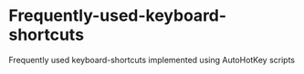 Frequently-used-keyboard-shortcuts
==================================

Frequently used keyboard-shortcuts implemented using AutoHotKey scripts
